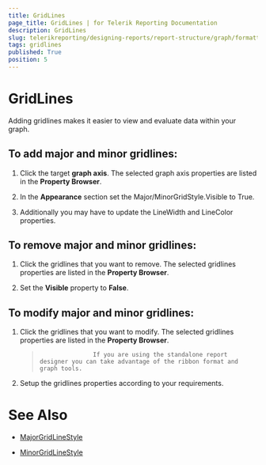 ```yaml
---
title: GridLines
page_title: GridLines | for Telerik Reporting Documentation
description: GridLines
slug: telerikreporting/designing-reports/report-structure/graph/formatting-a-graph/gridlines
tags: gridlines
published: True
position: 5
---
```


# GridLines



Adding gridlines makes it easier to view and evaluate data within your graph.

## To add major and minor gridlines:

1. Click the target __graph axis__.    The selected graph axis properties are listed in the __Property Browser__.

1. In the __Appearance__ section set the Major/MinorGridStyle.Visible to True.                 

1. Additionally you may have to update the LineWidth and LineColor properties.                  

## To remove major and minor gridlines:

1. Click the gridlines that you want to remove.    The selected gridlines properties are listed in the __Property Browser__.

1. Set the __Visible__ property to __False__.                 

## To modify major and minor gridlines:

1. Click the gridlines that you want to modify.    The selected gridlines properties are listed in the __Property Browser__.

    >                    If you are using the standalone report designer you can take advantage of the ribbon format and graph tools.                

1. Setup the gridlines properties according to your requirements.                 

# See Also
 

* [MajorGridLineStyle](/reporting/api/Telerik.Reporting.GraphAxis#Telerik_Reporting_GraphAxis_MajorGridLineStyle)  

* [MinorGridLineStyle](/reporting/api/Telerik.Reporting.GraphAxis#Telerik_Reporting_GraphAxis_MinorGridLineStyle)

